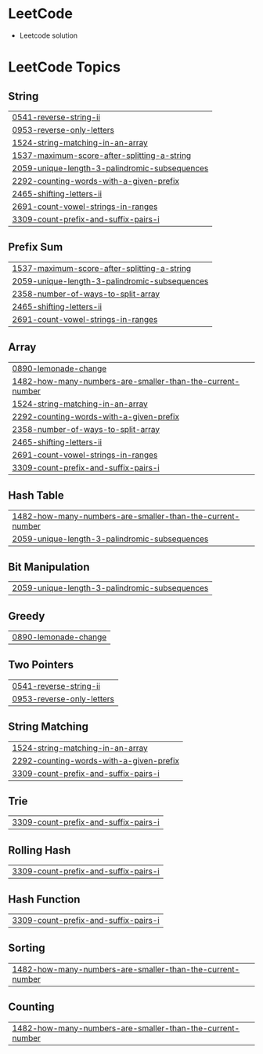 # LeetCode
- Leetcode solution 

<!---LeetCode Topics Start-->
# LeetCode Topics
## String
|  |
| ------- |
| [0541-reverse-string-ii](https://github.com/srshadhin/LeetCode/tree/master/0541-reverse-string-ii) |
| [0953-reverse-only-letters](https://github.com/srshadhin/LeetCode/tree/master/0953-reverse-only-letters) |
| [1524-string-matching-in-an-array](https://github.com/srshadhin/LeetCode/tree/master/1524-string-matching-in-an-array) |
| [1537-maximum-score-after-splitting-a-string](https://github.com/srshadhin/LeetCode/tree/master/1537-maximum-score-after-splitting-a-string) |
| [2059-unique-length-3-palindromic-subsequences](https://github.com/srshadhin/LeetCode/tree/master/2059-unique-length-3-palindromic-subsequences) |
| [2292-counting-words-with-a-given-prefix](https://github.com/srshadhin/LeetCode/tree/master/2292-counting-words-with-a-given-prefix) |
| [2465-shifting-letters-ii](https://github.com/srshadhin/LeetCode/tree/master/2465-shifting-letters-ii) |
| [2691-count-vowel-strings-in-ranges](https://github.com/srshadhin/LeetCode/tree/master/2691-count-vowel-strings-in-ranges) |
| [3309-count-prefix-and-suffix-pairs-i](https://github.com/srshadhin/LeetCode/tree/master/3309-count-prefix-and-suffix-pairs-i) |
## Prefix Sum
|  |
| ------- |
| [1537-maximum-score-after-splitting-a-string](https://github.com/srshadhin/LeetCode/tree/master/1537-maximum-score-after-splitting-a-string) |
| [2059-unique-length-3-palindromic-subsequences](https://github.com/srshadhin/LeetCode/tree/master/2059-unique-length-3-palindromic-subsequences) |
| [2358-number-of-ways-to-split-array](https://github.com/srshadhin/LeetCode/tree/master/2358-number-of-ways-to-split-array) |
| [2465-shifting-letters-ii](https://github.com/srshadhin/LeetCode/tree/master/2465-shifting-letters-ii) |
| [2691-count-vowel-strings-in-ranges](https://github.com/srshadhin/LeetCode/tree/master/2691-count-vowel-strings-in-ranges) |
## Array
|  |
| ------- |
| [0890-lemonade-change](https://github.com/srshadhin/LeetCode/tree/master/0890-lemonade-change) |
| [1482-how-many-numbers-are-smaller-than-the-current-number](https://github.com/srshadhin/LeetCode/tree/master/1482-how-many-numbers-are-smaller-than-the-current-number) |
| [1524-string-matching-in-an-array](https://github.com/srshadhin/LeetCode/tree/master/1524-string-matching-in-an-array) |
| [2292-counting-words-with-a-given-prefix](https://github.com/srshadhin/LeetCode/tree/master/2292-counting-words-with-a-given-prefix) |
| [2358-number-of-ways-to-split-array](https://github.com/srshadhin/LeetCode/tree/master/2358-number-of-ways-to-split-array) |
| [2465-shifting-letters-ii](https://github.com/srshadhin/LeetCode/tree/master/2465-shifting-letters-ii) |
| [2691-count-vowel-strings-in-ranges](https://github.com/srshadhin/LeetCode/tree/master/2691-count-vowel-strings-in-ranges) |
| [3309-count-prefix-and-suffix-pairs-i](https://github.com/srshadhin/LeetCode/tree/master/3309-count-prefix-and-suffix-pairs-i) |
## Hash Table
|  |
| ------- |
| [1482-how-many-numbers-are-smaller-than-the-current-number](https://github.com/srshadhin/LeetCode/tree/master/1482-how-many-numbers-are-smaller-than-the-current-number) |
| [2059-unique-length-3-palindromic-subsequences](https://github.com/srshadhin/LeetCode/tree/master/2059-unique-length-3-palindromic-subsequences) |
## Bit Manipulation
|  |
| ------- |
| [2059-unique-length-3-palindromic-subsequences](https://github.com/srshadhin/LeetCode/tree/master/2059-unique-length-3-palindromic-subsequences) |
## Greedy
|  |
| ------- |
| [0890-lemonade-change](https://github.com/srshadhin/LeetCode/tree/master/0890-lemonade-change) |
## Two Pointers
|  |
| ------- |
| [0541-reverse-string-ii](https://github.com/srshadhin/LeetCode/tree/master/0541-reverse-string-ii) |
| [0953-reverse-only-letters](https://github.com/srshadhin/LeetCode/tree/master/0953-reverse-only-letters) |
## String Matching
|  |
| ------- |
| [1524-string-matching-in-an-array](https://github.com/srshadhin/LeetCode/tree/master/1524-string-matching-in-an-array) |
| [2292-counting-words-with-a-given-prefix](https://github.com/srshadhin/LeetCode/tree/master/2292-counting-words-with-a-given-prefix) |
| [3309-count-prefix-and-suffix-pairs-i](https://github.com/srshadhin/LeetCode/tree/master/3309-count-prefix-and-suffix-pairs-i) |
## Trie
|  |
| ------- |
| [3309-count-prefix-and-suffix-pairs-i](https://github.com/srshadhin/LeetCode/tree/master/3309-count-prefix-and-suffix-pairs-i) |
## Rolling Hash
|  |
| ------- |
| [3309-count-prefix-and-suffix-pairs-i](https://github.com/srshadhin/LeetCode/tree/master/3309-count-prefix-and-suffix-pairs-i) |
## Hash Function
|  |
| ------- |
| [3309-count-prefix-and-suffix-pairs-i](https://github.com/srshadhin/LeetCode/tree/master/3309-count-prefix-and-suffix-pairs-i) |
## Sorting
|  |
| ------- |
| [1482-how-many-numbers-are-smaller-than-the-current-number](https://github.com/srshadhin/LeetCode/tree/master/1482-how-many-numbers-are-smaller-than-the-current-number) |
## Counting
|  |
| ------- |
| [1482-how-many-numbers-are-smaller-than-the-current-number](https://github.com/srshadhin/LeetCode/tree/master/1482-how-many-numbers-are-smaller-than-the-current-number) |
<!---LeetCode Topics End-->